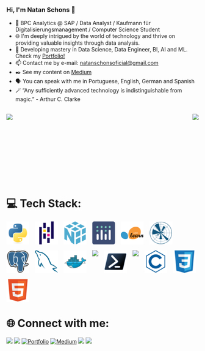### Hi, I'm Natan Schons 👋


- 🔭 BPC Analytics @ SAP / Data Analyst / Kaufmann für Digitalisierungsmanagement / Computer Science Student
- 🌐 I'm deeply intrigued by the world of technology and thrive on providing valuable insights through data analysis.
- 📖 Developing mastery in Data Science, Data Engineer, BI, AI and ML. Check my [Portfolio!](https://www.datascienceportfol.io/natanschons)
- 📫 Contact me by e-mail: natanschonsoficial@gmail.com
- ✒️ See my content on [Medium](https://medium.com/@natanschons)
- 🗣️ You can speak with me in Portuguese, English, German and Spanish
- 🪄 “Any sufficiently advanced technology is indistinguishable from magic.” - Arthur C. Clarke

##
<div style="display: flex; justify-content: space-between;">
  <img height="175em" src="https://github-readme-streak-stats.herokuapp.com/?user=schonsnatan&theme=dracula&hide_border=false"/>
  <img height="175em" src="https://github-readme-stats.vercel.app/api/top-langs/?username=schonsnatan&layout=compact&langs_count=7&theme=dracula"/>
</div>


# 💻 Tech Stack:

<div style="display: flex; flex-wrap: wrap; gap: 15px;">
  <img height="60px" src="https://github.com/devicons/devicon/blob/master/icons/python/python-original.svg" />
  <img height="60px" src="https://github.com/devicons/devicon/blob/master/icons/pandas/pandas-original.svg" />
  <img height="60px" src="https://github.com/devicons/devicon/blob/master/icons/numpy/numpy-plain.svg" />
  <img height="60px" src="https://github.com/devicons/devicon/blob/master/icons/plotly/plotly-original.svg" />
  <img height="60px" src="https://github.com/devicons/devicon/blob/master/icons/scikitlearn/scikitlearn-original.svg" />
  <img height="60px" src="https://github.com/devicons/devicon/blob/master/icons/matplotlib/matplotlib-plain.svg" />
  <img height="60px" src="https://github.com/devicons/devicon/blob/master/icons/postgresql/postgresql-original.svg" />
  <img height="60px" src="https://github.com/devicons/devicon/blob/master/icons/mysql/mysql-original.svg" />
  <img height="60px" src="https://github.com/devicons/devicon/blob/master/icons/docker/docker-original.svg" />
  <img height="60px" src="https://img.icons8.com/?size=100&id=38192&format=png&color=000000" />
  <img height="60px" src="https://github.com/devicons/devicon/blob/master/icons/powershell/powershell-original.svg" />
  <img height="60px" src="https://img.icons8.com/?size=100&id=Ny0t2MYrJ70p&format=png&color=000000" />
  <img height="60px" src="https://github.com/devicons/devicon/blob/master/icons/c/c-line.svg" />
  <img height="60px" src="https://github.com/devicons/devicon/blob/master/icons/css3/css3-original.svg" />
  <img height="60px" src="https://github.com/devicons/devicon/blob/master/icons/html5/html5-original.svg" />
</div>



##

# 🌐 Connect with me:
 
<div> 
  <a href = "mailto:natanschonsoficial@gmail.com"><img src="https://img.shields.io/badge/Gmail-D14836?style=for-the-badge&logo=gmail&logoColor=white" target="_blank"></a>
  <a href="https://www.linkedin.com/in/natanschons/" target="_blank"><img src="https://img.shields.io/badge/-LinkedIn-%230077B5?style=for-the-badge&logo=linkedin&logoColor=white" target="_blank"></a>
  <a href="https://www.datascienceportfol.io/natanschons" target="_blank"><img src="https://img.shields.io/badge/Portfolio-FF5722?style=for-the-badge&logo=todoist&logoColor=white" alt="Portfolio"></a>
  <a href="https://medium.com/@schonsnatan" target="_blank"><img src="https://img.shields.io/badge/Medium-12100E?style=for-the-badge&logo=medium&logoColor=white" alt="Medium"></a>
  <a href="https://www.hackerrank.com/schonsnatan?hr_r=1" target="_blank"><img src="https://img.shields.io/badge/-Hackerrank-2EC866?style=for-the-badge&logo=HackerRank&logoColor=white" target="_blank"></a>
  <a href="https://leetcode.com/natanschons/" target="_blank"><img src="https://img.shields.io/badge/LeetCode-000000?style=for-the-badge&logo=LeetCode&logoColor=#d16c06" target="_blank"></a>
</div>
